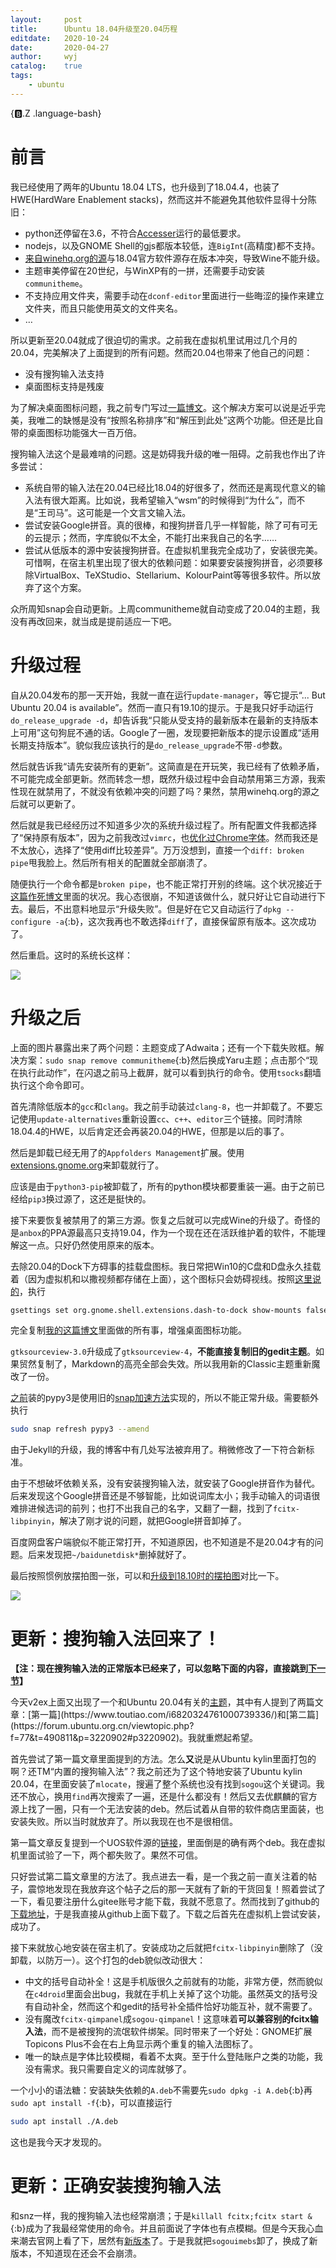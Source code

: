 ```yaml
---
layout:		post
title:		Ubuntu 18.04升级至20.04历程
editdate:	2020-10-24
date:		2020-04-27
author:		wyj
catalog:	true
tags:
    - ubuntu
---
```


{:b:.Z .language-bash}

# 前言

我已经使用了两年的Ubuntu 18.04 LTS，也升级到了18.04.4，也装了HWE(HardWare Enablement stacks)，然而这并不能避免其他软件显得十分陈旧：

- python还停留在3.6，不符合[Accesser](https://github.com/URenko/Accesser)运行的最低要求。
- nodejs，以及GNOME Shell的gjs都版本较低，连`BigInt`(高精度)都不支持。
- [来自winehq.org的源](https://dl.winehq.org/wine-builds/ubuntu/)与18.04官方软件源存在版本冲突，导致Wine不能升级。
- 主题审美停留在20世纪，与WinXP有的一拼，还需要手动安装`communitheme`。
- 不支持应用文件夹，需要手动在`dconf-editor`里面进行一些晦涩的操作来建立文件夹，而且只能使用英文的文件夹名。
- $\dots$

所以更新至20.04就成了很迫切的需求。之前我在虚拟机里试用过几个月的20.04，完美解决了上面提到的所有问题。然而20.04也带来了他自己的问题：

- 没有搜狗输入法支持
- 桌面图标支持是残废

为了解决桌面图标问题，我之前专门写过[一篇博文](/2019/12/15/Ubuntu%E6%A1%8C%E9%9D%A2%E5%9B%BE%E6%A0%87/)。这个解决方案可以说是近乎完美，我唯二的缺憾是没有“按照名称排序”和“解压到此处”这两个功能。但还是比自带的桌面图标功能强大一百万倍。

搜狗输入法这个是最难啃的问题。这是妨碍我升级的唯一阻碍。之前我也作出了许多尝试：

- 系统自带的输入法在20.04已经比18.04的好很多了，然而还是离现代意义的输入法有很大距离。比如说，我希望输入“wsm”的时候得到“为什么”，而不是“王司马”。这可能是一个文言文输入法。
- 尝试安装Google拼音。真的很棒，和搜狗拼音几乎一样智能，除了可有可无的云提示；然而，字库貌似不太全，不能打出来我自己的名字……
- 尝试从低版本的源中安装搜狗拼音。在虚拟机里我完全成功了，安装很完美。可惜啊，在宿主机里出现了很大的依赖问题：如果要安装搜狗拼音，必须要移除VirtualBox、TeXStudio、Stellarium、KolourPaint等等很多软件。所以放弃了这个方案。

众所周知snap会自动更新。上周communitheme就自动变成了20.04的主题，我没有再改回来，就当成是提前适应一下吧。

# 升级过程

自从20.04发布的那一天开始，我就一直在运行`update-manager`，等它提示“... But Ubuntu 20.04 is available”。然而一直只有19.10的提示。于是我只好手动运行`do_release_upgrade -d`，却告诉我“只能从受支持的最新版本在最新的支持版本上可用”这句狗屁不通的话。Google了一圈，发现要把新版本的提示设置成“适用长期支持版本”。貌似我应该执行的是`do_release_upgrade`不带`-d`参数。

然后就告诉我“请先安装所有的更新”。这简直是在开玩笑，我已经有了依赖矛盾，不可能完成全部更新。然而转念一想，既然升级过程中会自动禁用第三方源，我索性现在就禁用了，不就没有依赖冲突的问题了吗？果然，禁用winehq.org的源之后就可以更新了。

然后就是我已经经历过不知道多少次的系统升级过程了。所有配置文件我都选择了“保持原有版本”，因为之前我改过`vimrc`，也[优化过Chrome字体](https://www.luogu.com.cn/blog/ljf-cnyali/linux-zi-ti-xuan-ran-di-xiu-fu-yu-gai-shan)。然而我还是不太放心，选择了“使用diff比较差异”。万万没想到，直接一个`diff: broken pipe`甩我脸上。然后所有相关的配置就全部崩溃了。

随便执行一个命令都是`broken pipe`，也不能正常打开别的终端。这个状况接近于[这篇作死博文](/2019/04/29/linux%E8%8A%B1%E5%BC%8F%E4%BD%9C%E6%AD%BB/)里面的状况。我心态很崩，不知道该做什么，就只好让它自动进行下去。最后，不出意料地显示“升级失败”。但是好在它又自动运行了`dpkg --configure -a`{:b}，这次我再也不敢选择`diff`了，直接保留原有版本。这次成功了。

然后重启。这时的系统长这样：

![](/img/20200427/1.jpg)

# 升级之后

上面的图片暴露出来了两个问题：主题变成了Adwaita；还有一个下载失败框。解决方案：`sudo snap remove communitheme`{:b}然后换成Yaru主题；点击那个“现在执行此动作”，在闪退之前马上截屏，就可以看到执行的命令。使用`tsocks`翻墙执行这个命令即可。

首先清除低版本的`gcc`和`clang`。我之前手动装过`clang-8`，也一并卸载了。不要忘记使用`update-alternatives`重新设置`cc`、`c++`、`editor`三个链接。同时清除18.04.4的HWE，以后肯定还会再装20.04的HWE，但那是以后的事了。

然后是卸载已经无用了的`Appfolders Management`扩展。使用[extensions.gnome.org](https://extensions.gnome.org)来卸载就行了。

应该是由于`python3-pip`被卸载了，所有的python模块都要重装一遍。由于之前已经给`pip3`换过源了，这还是挺快的。

接下来要恢复被禁用了的第三方源。恢复之后就可以完成Wine的升级了。奇怪的是`anbox`的PPA源最高只支持19.04，作为一个现在还在活跃维护着的软件，不能理解这一点。只好仍然使用原来的版本。

去除20.04的Dock下方碍事的挂载盘图标。我日常把Win10的C盘和D盘永久挂载着（因为虚拟机和以撒视频都存储在上面），这个图标只会妨碍视线。按照[这里说的](https://www.omgubuntu.co.uk/2019/11/hide-mounted-drives-ubuntu-dock)，执行
```bash
gsettings set org.gnome.shell.extensions.dash-to-dock show-mounts false
```

完全复制[我的这篇博文](/2019/12/15/Ubuntu%E6%A1%8C%E9%9D%A2%E5%9B%BE%E6%A0%87/)里面做的所有事，增强桌面图标功能。

`gtksourceview-3.0`升级成了`gtksourceview-4`，**不能直接复制旧的gedit主题**。如果贸然复制了，Markdown的高亮全部会失效。所以我用新的Classic主题重新魔改了一份。

[之前](/2019/05/16/APIOTHUSC219%E6%B8%B8%E8%AE%B0/#daysnext-2)装的pypy3是使用旧的[snap加速方法](/2019/04/19/snap%E5%8A%A0%E9%80%9F%E6%96%B9%E6%B3%95/)实现的，所以不能正常升级。需要额外执行
```bash
sudo snap refresh pypy3 --amend 
```

由于Jekyll的升级，我的博客中有几处写法被弃用了。稍微修改了一下符合新标准。

由于不想破坏依赖关系，没有安装搜狗输入法，就安装了Google拼音作为替代。后来发现这个Google拼音还是不够智能，比如说词库太小；我手动输入的词语很难排进候选词的前列；也打不出我自己的名字，又翻了一翻，找到了`fcitx-libpinyin`，解决了刚才说的问题，就把Google拼音卸掉了。

百度网盘客户端貌似不能正常打开，不知道原因，也不知道是不是20.04才有的问题。后来发现把`~/baidunetdisk*`删掉就好了。

最后按照惯例放摆拍图一张，可以和[升级到18.10时的摆拍图](/2018/12/22/Ubuntu18.10%E8%AF%95%E7%94%A8/)对比一下。

![](https://i.loli.net/2020/04/27/tVQ72p31Ag6XGnE.png)

# 更新：搜狗输入法回来了！

**【注：现在搜狗输入法的正常版本已经来了，可以忽略下面的内容，直接跳到[下一节](#%E6%9B%B4%E6%96%B0%E6%AD%A3%E7%A1%AE%E5%AE%89%E8%A3%85%E6%90%9C%E7%8B%97%E8%BE%93%E5%85%A5%E6%B3%95)】**

今天v2ex上面又出现了一个和Ubuntu 20.04有关的[主题](https://www.v2ex.com/t/667887#;)，其中有人提到了两篇文章：[第一篇](https://www.toutiao.com/i6820324761000739336/)和[第二篇](https://forum.ubuntu.org.cn/viewtopic.php?f=77&t=490811&p=3220902#p3220902)。我就重燃起希望。

首先尝试了第一篇文章里面提到的方法。怎么**又**说是从Ubuntu kylin里面打包的啊？还TM“内置的搜狗输入法”？我之前还为了这个特地安装了Ubuntu kylin 20.04，在里面安装了`mlocate`，搜遍了整个系统也没有找到`sogou`这个关键词。我还不放心，换用`find`再次搜索了一遍，还是什么都没有！然后又去优麒麟的官方源上找了一圈，只有一个无法安装的deb。然后试着从自带的软件商店里面装，也安装失败。所以当时就放弃了。所以我现在也不是很相信。

第一篇文章反复提到一个UOS软件源的[链接](http://uos-packages.deepin.com/uos/pool/non-free/s/sogouimebs/)，里面倒是的确有两个deb。我在虚拟机里面试验了一下，两个都失败了。果然不可信。

只好尝试第二篇文章里的方法了。我点进去一看，是一个我之前一直关注着的帖子，震惊地发现在我放弃这个帖子之后的那一天就有了新的干货回复！照着尝试了一下，看见要注册什么gitee账号才能下载，我就不愿意了。然而找到了github的[下载地址](https://github.com/laomocode/fcitx-sogouimebs/releases/download/v2.0.0.38-debian/sogouimebs.deb)，于是我直接从github上面下载了。下载之后首先在虚拟机上尝试安装，成功了。

接下来就放心地安装在宿主机了。安装成功之后就把`fcitx-libpinyin`删除了（没卸载，以防万一）。这个打包的deb貌似改动很大：

- 中文的括号自动补全！这是手机版很久之前就有的功能，非常方便，然而貌似在`c4droid`里面会出bug，我就在手机上关掉了这个功能。虽然英文的括号没有自动补全，然而这个和gedit的括号补全插件恰好功能互补，就不需要了。
- 没有魔改`fcitx-qimpanel`成`sogou-qimpanel`！这意味着**可以兼容别的fcitx输入法**，而不是被搜狗的流氓软件绑架。同时带来了一个好处：GNOME扩展Topicons Plus不会在右上角显示两个重复的输入法图标了。
- 唯一的缺点是字体比较模糊，看着不太爽。至于什么登陆账户之类的功能，我没有需求。我只需要自定义的词库就够了。

一个小小的语法糖：安装缺失依赖的`A.deb`不需要先`sudo dpkg -i A.deb`{:b}再`sudo apt install -f`{:b}，可以直接运行
```bash
sudo apt install ./A.deb
```
这也是我今天才发现的。

# 更新：正确安装搜狗输入法

和snz一样，我的搜狗输入法也经常崩溃；于是`killall fcitx;fcitx start &`{:b}成为了我最经常使用的命令。并且前面说了字体也有点模糊。但是今天我心血来潮去官网上看了下，居然有[新版本](https://pinyin.sogou.com/linux/)了。于是我就把`sogouimebs`卸了，换成了新版本，不知道现在还会不会崩溃。
